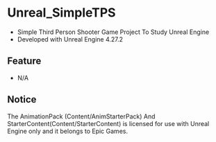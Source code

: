 # Unreal_SimpleTPS
- Simple Third Person Shooter Game Project To Study Unreal Engine
- Developed with Unreal Engine 4.27.2

## Feature
- N/A

## Notice
The AnimationPack (Content/AnimStarterPack) And StarterContent(Content/StarterContent) is licensed for use with Unreal Engine only and it belongs to Epic Games.
